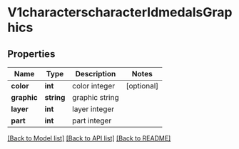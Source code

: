 # V1characterscharacterIdmedalsGraphics

## Properties
Name | Type | Description | Notes
------------ | ------------- | ------------- | -------------
**color** | **int** | color integer | [optional] 
**graphic** | **string** | graphic string | 
**layer** | **int** | layer integer | 
**part** | **int** | part integer | 

[[Back to Model list]](../README.md#documentation-for-models) [[Back to API list]](../README.md#documentation-for-api-endpoints) [[Back to README]](../README.md)


